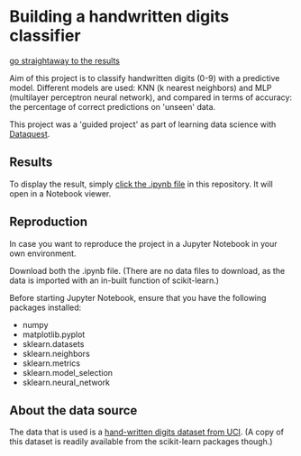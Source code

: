 # Building a handwritten digits classifier

[go straightaway to the results](https://github.com/jasperquak/building_handwritten_digits_classifier/blob/main/BuildingHandwrittenDigitsClassifier.ipynb)

Aim of this project is to classify handwritten digits (0-9) with a predictive model. Different models are used: KNN (k nearest neighbors) and MLP (multilayer perceptron neural network), and compared in terms of accuracy: the percentage of correct predictions on 'unseen' data.

This project was a 'guided project' as part of learning data science with [Dataquest](https://www.dataquest.io).

## Results

To display the result, simply [click the .ipynb file](https://github.com/jasperquak/building_handwritten_digits_classifier/blob/main/BuildingHandwrittenDigitsClassifier.ipynb) in this repository. It will open in a Notebook viewer.

## Reproduction

In case you want to reproduce the project in a Jupyter Notebook in your own environment.

Download both the .ipynb file. (There are no data files to download, as the data is imported with an in-built function of scikit-learn.)

Before starting Jupyter Notebook, ensure that you have the following packages installed:
* numpy
* matplotlib.pyplot
* sklearn.datasets
* sklearn.neighbors
* sklearn.metrics
* sklearn.model_selection
* sklearn.neural_network

## About the data source

The data that is used is a [hand-written digits dataset from UCI](https://archive.ics.uci.edu/dataset/80/optical+recognition+of+handwritten+digits). (A copy of this dataset is readily available from the scikit-learn packages though.)

